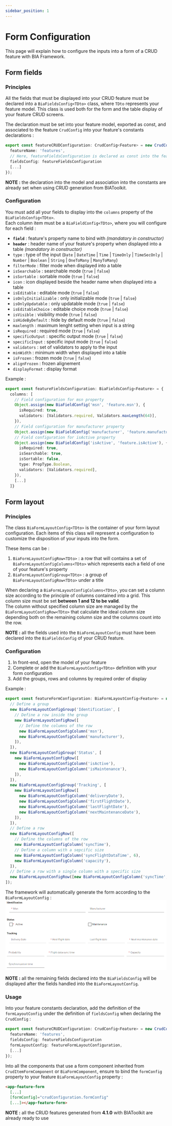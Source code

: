 ```yaml
---
sidebar_position: 1
---
```


# Form Configuration
This page will explain how to configure the inputs into a form of a CRUD feature with BIA Framework.

## Form fields
### Principles
All the fields that must be displayed into your CRUD feature must be declared into a `BiaFieldsConfig<TDto>` class, where `TDto` represents your feature model. This class is used both for the form and the table display of your feature CRUD screens.  

The declaration must be set into your feature model, exported as const, and associated to the feature `CrudConfig` into your feature's constants declarations :
``` typescript title="feature.constants.ts"
export const featureCRUDConfiguration: CrudConfig<Feature> = new CrudConfig({
  featureName: 'features',
  // Here, featureFieldsConfiguration is declared as const into the feature model
  fieldsConfig: featureFieldsConfiguration
  [...]
});
```

**NOTE :** the declaration into the model and association into the constants are already set when using CRUD generation from BIAToolkit.

### Configuration
You must add all your fields to display into the `columns` property of the `BiaFieldsConfig<TDto>`.  
Each column item must be a `BiaFieldConfig<TDto>`, where you will configure for each field :
- **`field`** : feature's property name to bind with *(mandatory in constructor)*
- **`header`** : header name of your feature's property when displayed into a table *(mandatory in constructor)*
- `type` : type of the input (`Date` | `DateTime` | `Time` | `TimeOnly` | `TimeSecOnly` | `Number` | `Boolean` | `String` | `OneToMany` | `ManyToMany`)
- `filterMode` : filter mode when displayed into a table
- `isSearchable` : searchable mode (`true` | `false`)
- `isSortable` : sortable mode (`true` | `false`) 
- `icon` : icon displayed beside the header name when displayed into a table
- `isEditable` : editable mode (`true` | `false`)
- `isOnlyInitializable` : only initializable mode (`true` | `false`)
- `isOnlyUpdatable` : only updatable mode (`true` | `false`)
- `isEditableChoice` : editable choice mode (`true` | `false`)
- `isVisible` : visibility mode (`true` | `false`)
- `isHideByDefault` : hide by default mode (`true` | `false`)
- `maxlength` : maximum lenght setting when input is a string
- `isRequired` : required mode (`true` | `false`)
- `specificOutput` : specific output mode (`true` | `false`)
- `specificInput` : specific input mode (`true` | `false`)
- `validators` : set of validators to apply to the input
- `minWidth` : minimum width when displayed into a table
- `isFrozen` : frozen mode (`true` | `false`)
- `alignFrozen` : frozen alignement
- `displayFormat` : display format

Example : 
``` typescript title="feature.ts"
export const featureFieldsConfiguration: BiaFieldsConfig<Feature> = {
  columns: [
    // Field configuration for msn property
    Object.assign(new BiaFieldConfig('msn', 'feature.msn'), {
      isRequired: true,
      validators: [Validators.required, Validators.maxLength(64)],
    }),
    // Field configuration for manufacturer property
    Object.assign(new BiaFieldConfig('manufacturer', 'feature.manufacturer'), {}),
    // Field configuration for isActive property
    Object.assign(new BiaFieldConfig('isActive', 'feature.isActive'), {
      isRequired: true,
      isSearchable: true,
      isSortable: false,
      type: PropType.Boolean,
      validators: [Validators.required],
    }),
    [...]
  ]}
```

## Form layout
### Principles 
The class `BiaFormLayoutConfig<TDto>` is the container of your form layout configuration. Each items of this class will represent a configuration to customize the disposition of your inputs into the form. 

These items can be :
1. `BiaFormLayoutConfigRow<TDto>` : a row that will contains a set of `BiaFormLayoutConfigColumns<TDto>` which represents each a field of one of your feature's property
2. `BiaFormLayoutConfigGroup<TDto>` : a group of `BiaFormLayoutConfigRow<TDto>` under a title  

When declaring a `BiaFormLayoutConfigColumns<TDto>`, you can set a column size according to the principle of columns contained into a grid. This column size must be set **between 1 and 12 to be valid**.  
The column without specified column size are managed by the `BiaFormLayoutConfigRow<TDto>` that calculate the ideal column size depending both on the remaining column size and the columns count into the row.

**NOTE :** all the fields used into the `BiaFormLayoutConfig` must have been declared into the `BiaFieldsConfig` of your CRUD feature. 

### Configuration
1. In front-end, open the model of your feature
2. Complete or add the `BiaFormLayoutConfig<TDto>` definition with your form configuration
3. Add the groups, rows and columns by required order of display

Example : 
``` typescript title="feature.ts"
export const featureFormConfiguration: BiaFormLayoutConfig<Feature> = new BiaFormLayoutConfig([
  // Define a group
  new BiaFormLayoutConfigGroup('Identification', [
    // Define a row inside the group
    new BiaFormLayoutConfigRow([
      // Define the columns of the row
      new BiaFormLayoutConfigColumn('msn'),
      new BiaFormLayoutConfigColumn('manufacturer'),
    ]),
  ]),
  new BiaFormLayoutConfigGroup('Status', [
    new BiaFormLayoutConfigRow([
      new BiaFormLayoutConfigColumn('isActive'),
      new BiaFormLayoutConfigColumn('isMaintenance'),
    ]),
  ]),
  new BiaFormLayoutConfigGroup('Tracking', [
    new BiaFormLayoutConfigRow([
      new BiaFormLayoutConfigColumn('deliveryDate'),
      new BiaFormLayoutConfigColumn('firstFlightDate'),
      new BiaFormLayoutConfigColumn('lastFlightDate'),
      new BiaFormLayoutConfigColumn('nextMaintenanceDate'),
    ]),
  ]),
  // Define a row
  new BiaFormLayoutConfigRow([
    // Define the columns of the row
    new BiaFormLayoutConfigColumn('syncTime'),
    // Define a column with a sepcific size
    new BiaFormLayoutConfigColumn('syncFlightDataTime', 6),
    new BiaFormLayoutConfigColumn('capacity'),
  ]),
  // Define a row with a single column with a specific size
  new BiaFormLayoutConfigRow([new BiaFormLayoutConfigColumn('syncTime', 3)]),
]);
```

The framework will automatically generate the form according to the `BiaFormLayoutConfig` :
![FormConfiguration](../../Images/FormConfiguration.png)

**NOTE :** all the remaining fields declared into the `BiaFieldsConfig` will be displayed after the fields handled into the `BiaFormLayoutConfig`.

### Usage
Into your feature constants declaration, add the definition of the `formLayoutConfig` under the definition of `fieldsConfig` when declaring the `CrudConfig` :
``` typescript title="feature.constants.ts"
export const featureCRUDConfiguration: CrudConfig<Feature> = new CrudConfig({
  featureName: 'features',
  fieldsConfig: featureFieldsConfiguration
  formLayoutConfig: featureFormLayoutConfiguration,
  [...]
});
```

Into all the components that use a form component inherited from `CrudItemFormComponent` or `BiaFormComponent`, ensure to bind the `formConfig` property to your feature `BiaFormLayoutConfig` property : 

``` html title="feature-new.component.html"
<app-feature-form
  [...]
  [formConfig]="crudConfiguration.formConfig"
  [...]></app-feature-form>
```

**NOTE :** all the CRUD features generated from **4.1.0** with BIAToolkit are already ready to use